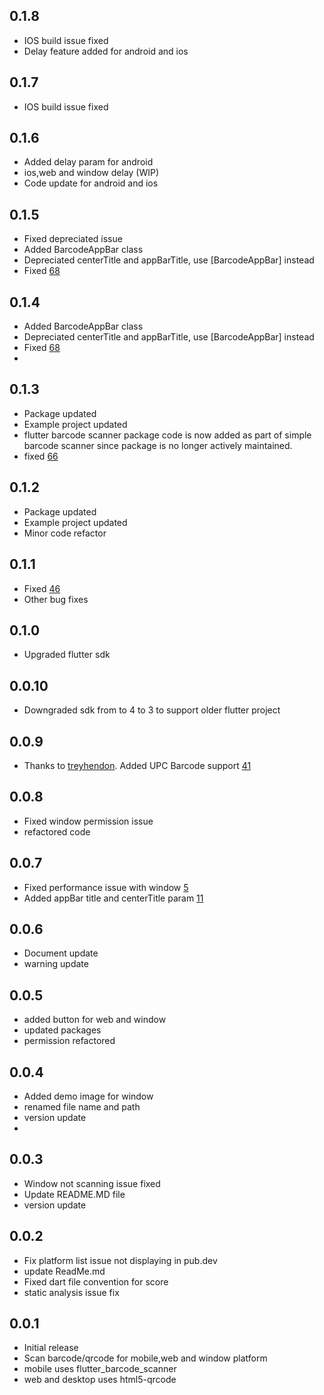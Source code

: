 ## 0.1.8
* IOS build issue fixed
* Delay feature added for android and ios

## 0.1.7
* IOS build issue fixed

## 0.1.6
* Added delay param for android
* ios,web and window delay (WIP)
* Code update for android and ios

## 0.1.5
* Fixed depreciated issue
* Added BarcodeAppBar class
* Depreciated centerTitle and appBarTitle, use [BarcodeAppBar] instead
* Fixed [68](https://github.com/CodingWithTashi/simple_barcode_scanner/issues/68)

## 0.1.4
* Added BarcodeAppBar class
* Depreciated centerTitle and appBarTitle, use [BarcodeAppBar] instead
* Fixed [68](https://github.com/CodingWithTashi/simple_barcode_scanner/issues/68)
*
## 0.1.3
* Package updated
* Example project updated
* flutter barcode scanner package code is now added as part of simple barcode scanner since package is no longer actively maintained.
* fixed [66](https://github.com/CodingWithTashi/simple_barcode_scanner/issues/66)

## 0.1.2
* Package updated
* Example project updated
* Minor code refactor

## 0.1.1
* Fixed [46](https://github.com/CodingWithTashi/simple_barcode_scanner/issues/46)
* Other bug fixes

## 0.1.0
* Upgraded flutter sdk

## 0.0.10
* Downgraded sdk from to 4 to 3 to support older flutter project

## 0.0.9
* Thanks to [treyhendon](https://github.com/treyhendon). Added UPC Barcode support [41](https://github.com/CodingWithTashi/simple_barcode_scanner/issues/41)

## 0.0.8
* Fixed window permission issue
* refactored code

## 0.0.7
* Fixed performance issue with window [5](https://github.com/CodingWithTashi/simple_barcode_scanner/issues/5)
* Added appBar title and centerTitle param [11](https://github.com/CodingWithTashi/simple_barcode_scanner/issues/11)

## 0.0.6
* Document update
* warning update

## 0.0.5
* added button for web and window
* updated packages
* permission refactored



## 0.0.4
* Added demo image for window
* renamed file name and path
* version update
*
## 0.0.3
* Window not scanning issue fixed
* Update README.MD file
* version update

## 0.0.2

* Fix platform list issue not displaying in pub.dev
* update ReadMe.md
* Fixed dart file convention for score
* static analysis issue fix


## 0.0.1

* Initial release
* Scan barcode/qrcode for mobile,web and window platform
* mobile uses flutter_barcode_scanner
* web and desktop uses html5-qrcode



















